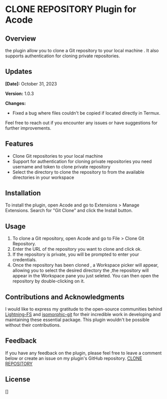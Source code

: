 # CLONE REPOSITORY Plugin for Acode

## Overview

 the plugin allow you to clone a Git repository to your local machine . It also supports authentication for cloning private repositories.
 
 
 ## Updates

**[Date]:** October 31, 2023

**Version:** 1.0.3

**Changes:**

- Fixed a bug where files couldn't be copied if located directly in Termux.

Feel free to reach out if you encounter any issues or have suggestions for further improvements.


## Features

- Clone Git repositories to your local machine
- Support for authentication for cloning private repositories you need  username and token to clone private repository
- Select the directory to clone the repository to from the available directories in your workspace

## Installation

To install the plugin, open Acode and go to Extensions > Manage Extensions. Search for "Git Clone" and click the Install button.

## Usage

1. To clone a Git repository, open Acode and go to File > Clone Git Repository.
2. Enter the URL of the repository you want to clone and click ok.
3. If the repository is private, you will be prompted to enter your credentials.
4. Once the repository has been cloned , a Workspace picker will appear, allowing you to select the desired directory the ,the repository will appear in the Workspace pane you just seleted. You can then open the repository by double-clicking on it.

## Contributions and Acknowledgments

I would like to express my gratitude to the open-source communities behind [Lightning-FS](https://github.com/isomorphic-git/lightning-fs.git) and [isomorphic-git](https://github.com/isomorphic-git/isomorphic-git) for their incredible work in developing and maintaining these essential package. This plugin wouldn't be possible without their contributions.

## Feedback

If you have any feedback on the plugin, please feel free to leave a comment below or create an issue on my plugin's GitHub repository.
[CLONE REPOSITORY](https://github.com/Chaos-19/Acode-Clone-repository.git)


## License

[]
